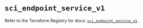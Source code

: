 # `sci_endpoint_service_v1`

Refer to the Terraform Registry for docs: [`sci_endpoint_service_v1`](https://registry.terraform.io/providers/sap-cloud-infrastructure/sci/2.2.1/docs/resources/endpoint_service_v1).
